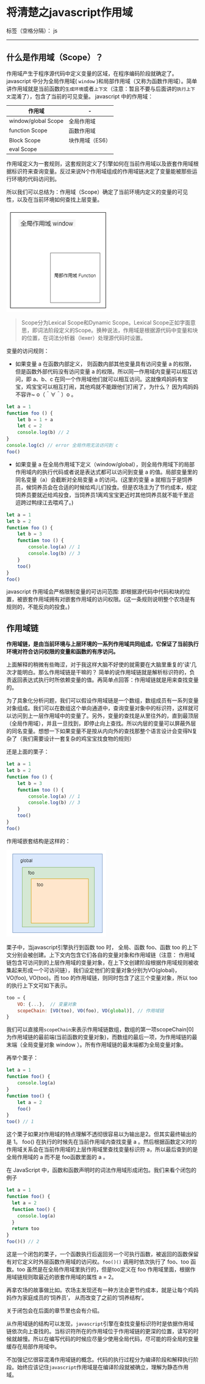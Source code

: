 # 将清楚之javascript作用域

标签（空格分隔）： js

---

## 什么是作用域（Scope）？ ##
作用域产生于程序源代码中定义变量的区域，在程序编码阶段就确定了。javascript 中分为全局作用域( `window` )和局部作用域（又称为函数作用域）。简单讲作用域就是当前函数的`生成环境`或者`上下文`（注意：暂且不要与后面讲的`执行上下文`混淆了），包含了当前的可见变量。
javascript 中的作用域：

| 作用域 | - |
| ----- | --- |
| window/global Scope  | 全局作用域  |
| function Scope | 函数作用域 |
| Block Scope  | 块作用域（ES6） |
| eval Scope  |   | |

作用域定义为一套规则，这套规则定义了引擎如何在当前作用域以及嵌套作用域根据标识符来查询变量。反过来说N个作用域组成的作用域链决定了变量能被那些运行环境的代码访问到。

所以我们可以总结为：作用域（Scope）确定了当前环境内定义的变量的可见性，以及在当前环境如何查找上层变量。

![用](作用域.png)

> Scope分为Lexical Scope和Dynamic Scope。Lexical Scope正如字面意思，即词法阶段定义的Scope。换种说法，作用域是根据源代码中变量和块的位置，在词法分析器（lexer）处理源代码时设置。

变量的访问规则：

- 如果变量 a 在函数内部定义， 则函数内部其他变量具有访问变量 a 的权限，但是函数外部代码没有访问变量 a 的权限。所以同一作用域内变量可以相互访问，即 a、b、c 在同一个作用域他们就可以相互访问。这就像鸡妈妈有宝宝，鸡宝宝可以相互打闹，其他鸡就不能跟他们打闹了，为什么？ 因为鸡妈妈不容许~ o（＾∀＾）o 。

```javascript
let a = 1
function foo () {
    let b = 1 + a
    let c = 2
    console.log(b) // 2
}
console.log(c) // error 全局作用无法访问到 c
foo()
```

- 如果变量 a 在全局作用域下定义（window/global），则全局作用域下的局部作用域内的执行代码或者说是表达式都可以访问到变量 a 的值。局部变量里的同名变量（a）会截断对全局变量 a 的访问。(这里的变量 a 就相当于是饲养员，候饲养员会在合适的时候给鸡儿们投食。但是农场主为了节约成本，规定饲养员要就近给鸡投食，当饲养员1离鸡宝宝更近时其他饲养员就不能千里迢迢跨过鸭绿江去喂鸡了。)

```javascript
let a = 1
let b = 2
function foo () {
    let b = 3
    function too () {
        console.log(a) // 1
        console.log(b) // 3
    }
    too()
}
foo()
```

javascript 作用域会严格限制变量的可访问范围: 即根据源代码中代码和块的位置，被嵌套作用域拥有对嵌套作用域的访问权限。(这一条规则说明整个农场是有规则的，不能反向的投食。)



## 作用域链

**作用域链，是由当前环境与上层环境的一系列作用域共同组成，它保证了当前执行环境对符合访问权限的变量和函数的有序访问。**

上面解释的稍微有些晦涩，对于我这样大脑不好使的就需要在大脑里重复的'读'几次才能明白。那么作用域链是干嘛的？ 简单的说作用域链就是解析标识符的，负责返回表达式执行时所依赖变量的值。再简单点回答：作用域链就是用来查找变量的。

为了具象化分析问题，我们可以假设作用域链是一个数组，数组成员有一系列变量对象组成。我们可以在数组这个单向通道中，查询变量对象中的标识符，这样就可以访问到上一层作用域中的变量了。另外，变量的查找是从里往外的，直到最顶层（全局作用域），并且一旦找到，即停止向上查找。所以内层的变量可以屏蔽外层的同名变量。想想一下如果变量不是按从内向外的查找那整个语言设计会变得N复杂了（我们需要设计一套复杂的鸡宝宝找食物的规则）

还是上面的栗子：

```javascript
let a = 1
let b = 2
function foo () {
    let b = 3
    function too () {
        console.log(a) // 1
        console.log(b) // 3
    }
    too()
}
foo()
```

作用域嵌套结构是这样的：

![用域 (1](作用域2.png)

栗子中，当javascript引擎执行到函数 too 时， 全局、函数 foo、函数 too 的上下文分别会被创建。上下文内包含它们各自的变量对象和作用域链（注意： 作用域链包含可访问到的上层作用域的变量对象，在上下文创建阶段根据作用域规则被收集起来形成一个可访问链），我们设定他们的变量对象分别为VO(global)，VO(foo), VO(too)。而 too 的作用域链，则同时包含了这三个变量对象，所以 too 的执行上下文可如下表示。

```javascript
too = {
    VO: {...},  // 变量对象
    scopeChain: [VO(too), VO(foo), VO(global)], // 作用域链
}
```

我们可以直接用`scopeChain`来表示作用域链数组，数组的第一项scopeChain[0]为作用域链的最前端(当前函数的变量对象)，而数组的最后一项，为作用域链的最末端（全局变量对象 window ）。所有作用域链的最末端都为全局变量对象。

再举个栗子：

```javascript
let a = 1
function foo() {
    console.log(a)
}
function too() {
    let a = 2
    foo()
}
too() // 1
```

这个栗子如果对作用域的特点理解不透彻很容易以为输出是2。但其实最终输出的是 1。 foo() 在执行的时候先在当前作用域内查找变量 a 。然后根据函数定义时的作用域关系会在当前作用域的上层作用域里查找变量标识符 a，所以最后查到的是全局作用域的 a 而不是 foo函数里面的 a 。



在 JavaScript 中，函数和函数声明时的词法作用域形成闭包。我们来看个闭包的例子

```javascript
let a = 1
function foo() {
  let a = 2
  function too() {
    console.log(a)
  }
  return too
}
foo()() // 2
```

这是一个闭包的栗子，一个函数执行后返回另一个可执行函数，被返回的函数保留有对它定义时外层函数作用域的访问权。`foo()()` 调用时依次执行了 foo、too 函数。too 虽然是在全局作用域里执行的，但是too定义在 foo 作用域里面，根据作用域链规则取最近的嵌套作用域的属性 a = 2。

再拿农场的故事做比如。农场主发现还有一种方法会更节约成本，就是让每个鸡妈妈作为家庭成员的‘饲养员’， 从而改变了之前的‘饲养结构’。

关于闭包会在后面的章节里也会有介绍。

从作用域链的结构可以发现，`javascript`引擎在查找变量标识符时是依据作用域链依次向上查找的。当标识符所在的作用域位于作用域链的更深的位置，读写的时候就越慢。所以在编写代码的时候应尽量少使用全局代码，尽可能的将全局的变量缓存在局部作用域中。

不加强记忆很容混淆作用域链的概念。代码的执行过程分为编译阶段和解释执行阶段。始终应该记住`javascript`作用域是在编译阶段就被确立，理解为静态作用域。
